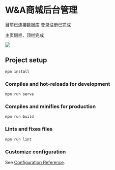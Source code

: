 # W&A商城后台管理
目前已连接数据库
登录注册已完成

主页侧栏、顶栏完成

![](C:\Users\apache\Desktop\20200501.jpg)

## Project setup
```
npm install
```

### Compiles and hot-reloads for development
```
npm run serve
```

### Compiles and minifies for production
```
npm run build
```

### Lints and fixes files
```
npm run lint
```

### Customize configuration
See [Configuration Reference](https://cli.vuejs.org/config/).

